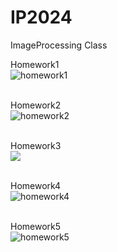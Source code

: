 # IP2024
ImageProcessing Class

Homework1
<br/>
![homework1](https://github.com/user-attachments/assets/5018435f-7850-4808-a8a0-dcd6ffb46fb6)
<br/>
<br/>

Homework2
<br/>
![homework2](https://github.com/user-attachments/assets/111e966e-0a0a-45c4-96de-baf5d460fdde)
<br/>
<br/>

Homework3
<br/>
<img src="https://github.com/user-attachments/assets/41f9099f-f6c8-4047-a260-66f4a494cd46" />
<br/>
<br/>

Homework4
<br/>
![homework4](https://github.com/user-attachments/assets/bb36056b-d64a-43f9-ba25-492f379bcb41)
<br/>
<br/>

Homework5
<br/>
![homework5](https://github.com/user-attachments/assets/33cc0f94-3e11-489b-9d40-afebf738ffee)
